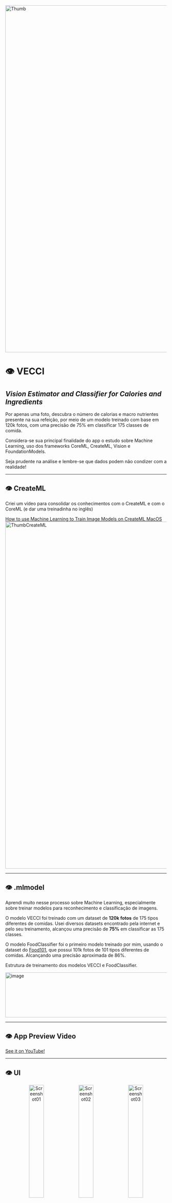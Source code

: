 <img width="1920" height="1080" alt="Thumb" src="https://github.com/user-attachments/assets/0fabb625-c29c-4a01-a75f-763860a61d88" />

# 👁️ VECCI
## *Vision Estimator and Classifier for Calories and Ingredients*

  Por apenas uma foto, descubra o número de calorias e macro nutrientes presente na sua refeição, por meio de um modelo treinado com base em 120k fotos, com uma precisão de 75% em classificar 175 classes de comida.

  Considera-se sua principal finalidade do app o estudo sobre Machine Learning, uso dos frameworks CoreML, CreateML, Vision e FoundationModels.

  Seja prudente na análise e lembre-se que dados podem não condizer com a realidade!

---

## 👁️ CreateML

  Criei um vídeo para consolidar os conhecimentos com o CreateML e com o CoreML (e dar uma treinadinha no inglês) 

[How to use Machine Learning to Train Image Models on CreateML MacOS](https://www.youtube.com/watch?v=wOfnQx9rvFQ&)
<img width="1920" height="1080" alt="ThumbCreateML" src="https://github.com/user-attachments/assets/3d9f9109-79af-472f-96b4-4c891298dbfc" />

---

## 👁️ .mlmodel

Aprendi muito nesse processo sobre Machine Learning, especialmente sobre treinar modelos para reconhecimento e classificação de imagens.



  O modelo VECCI foi treinado com um dataset de **120k fotos** de 175 tipos diferentes de comidas. Usei diversos datasets encontrado pela internet e pelo seu treinamento, alcançou uma precisão de **75%** em classificar as 175 classes.


   O modelo FoodClassifier foi o primeiro modelo treinado por mim, usando o dataset do [Food101](https://github.com/ph1ps/Food101-CoreML?tab=readme-ov-file), que possui 101k fotos de 101 tipos diferentes de comidas. Alcançando uma precisão aproximada de 86%. 

Estrutura de treinamento dos modelos VECCI e FoodClassifier.

<img width="555" height="140" alt="image" src="https://github.com/user-attachments/assets/2783ad2f-5bf2-43e9-aed6-6d4d2973a84c" />

---

## 👁️ App Preview Video

[See it on YouTube!](https://youtu.be/A6-MNdNQwwk)

---

## 👁️ UI

<p align="center">
  <img src="https://github.com/user-attachments/assets/55083c80-19f3-4795-95e8-f8ded9938738" alt="Screenshot01" width="30%" />
  <img src="https://github.com/user-attachments/assets/8a426c63-846f-416d-a97e-8818eda27c87" alt="Screenshot02" width="30%" />
  <img src="https://github.com/user-attachments/assets/ec129b02-ea05-446b-8510-e5ce883deb59" alt="Screenshot03" width="30%" />
</p>

## 👁️ Figma

[Figma Desing](https://www.figma.com/design/Kx2TflnlQJ0aJKb25t9YJU/Nano-4---VECCI?node-id=0-1&t=PqUh96PikwVgoaAK-1)
<img width="963" height="535" alt="image" src="https://github.com/user-attachments/assets/c7c900ef-a772-4533-991f-b81462a807d0" />


---


## 👁️ Aprendizados

- Uso de LiquidGlass - SwiftUI + Figma
- Criação de Modelos .mlmodel com CreateML
- Implementação de Modelos de Imagem - CoreML + Vision
- Uso básico do FoundationModels
- Algoritmos de pesquisa de texto

---

## 👁️ Reflexões

**LiquidGlass**

- **Figma**
    - muuito mlk, bem travado e difícil de criar um bom design.
- **SwiftUI**
    - muuito bem estruturado, super fácil de implementar e muito poderoso.
    - Talk massa da WWDC
        - https://developer.apple.com/videos/play/wwdc2025/323

**AIML - Academy Update**

- bemm mastigadinho e rapido de fazer. Ajuda muito num entendimento completo e dar os primeiros passos.
- Descobri que tem um de FoundationModels:
    - https://academyupdate.instructure.com/courses/251

**CoreML / CreateML**

- Consegui criar meu próprio Dataset e modelo. Percebi que é MUITO difícil criar um bom dataset, para se criar um bom modelo.

**FoundationModels**

- sinto que não consegui explorar muito além do básico, mas vejo que ele tem muito mais para oferecer.

**App Final**

- está legal ver o fluxo completo.
- No entanto, ele é BEM impreciso, e as informações podem ser inconsistentes com a realidade, pois é o FoundationModel que cria.
- Mas como está componentizado no código, melhorar cada parte individual pode ser um passo futuro sem maiores problemas.

